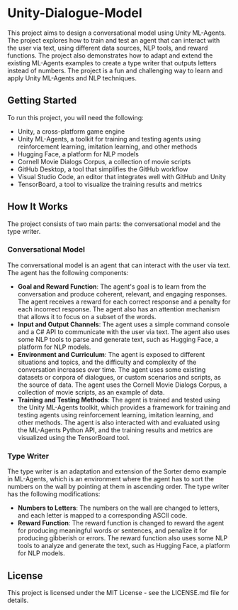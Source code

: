 # Unity-Dialogue-Model

This project aims to design a conversational model using Unity ML-Agents. The project explores how to train and test an agent that can interact with the user via text, using different data sources, NLP tools, and reward functions. The project also demonstrates how to adapt and extend the existing ML-Agents examples to create a type writer that outputs letters instead of numbers. The project is a fun and challenging way to learn and apply Unity ML-Agents and NLP techniques.

## Getting Started

To run this project, you will need the following:

- Unity, a cross-platform game engine
- Unity ML-Agents, a toolkit for training and testing agents using reinforcement learning, imitation learning, and other methods
- Hugging Face, a platform for NLP models
- Cornell Movie Dialogs Corpus, a collection of movie scripts
- GitHub Desktop, a tool that simplifies the GitHub workflow
- Visual Studio Code, an editor that integrates well with GitHub and Unity
- TensorBoard, a tool to visualize the training results and metrics

## How It Works

The project consists of two main parts: the conversational model and the type writer.

### Conversational Model

The conversational model is an agent that can interact with the user via text. The agent has the following components:

- **Goal and Reward Function**: The agent's goal is to learn from the conversation and produce coherent, relevant, and engaging responses. The agent receives a reward for each correct response and a penalty for each incorrect response. The agent also has an attention mechanism that allows it to focus on a subset of the words.
- **Input and Output Channels**: The agent uses a simple command console and a C# API to communicate with the user via text. The agent also uses some NLP tools to parse and generate text, such as Hugging Face, a platform for NLP models.
- **Environment and Curriculum**: The agent is exposed to different situations and topics, and the difficulty and complexity of the conversation increases over time. The agent uses some existing datasets or corpora of dialogues, or custom scenarios and scripts, as the source of data. The agent uses the Cornell Movie Dialogs Corpus, a collection of movie scripts, as an example of data.
- **Training and Testing Methods**: The agent is trained and tested using the Unity ML-Agents toolkit, which provides a framework for training and testing agents using reinforcement learning, imitation learning, and other methods. The agent is also interacted with and evaluated using the ML-Agents Python API, and the training results and metrics are visualized using the TensorBoard tool.

### Type Writer

The type writer is an adaptation and extension of the Sorter demo example in ML-Agents, which is an environment where the agent has to sort the numbers on the wall by pointing at them in ascending order. The type writer has the following modifications:

- **Numbers to Letters**: The numbers on the wall are changed to letters, and each letter is mapped to a corresponding ASCII code.
- **Reward Function**: The reward function is changed to reward the agent for producing meaningful words or sentences, and penalize it for producing gibberish or errors. The reward function also uses some NLP tools to analyze and generate the text, such as Hugging Face, a platform for NLP models.

## License

This project is licensed under the MIT License - see the LICENSE.md file for details.
